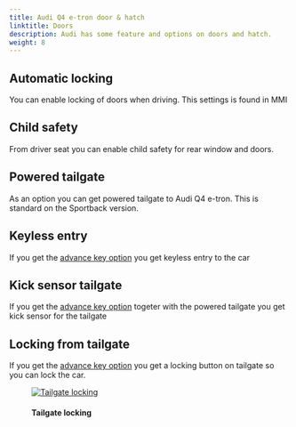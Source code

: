 ```yaml
---
title: Audi Q4 e-tron door & hatch
linktitle: Doors
description: Audi has some feature and options on doors and hatch.
weight: 8
---
```

<!-- markdownlint-disable MD033 -->

## Automatic locking

You can enable locking of doors when driving. This settings is found in MMI

## Child safety

From driver seat you can enable child safety for rear window and doors.

## Powered tailgate

As an option you can get powered tailgate to Audi Q4 e-tron. This is standard on the Sportback version.

## Keyless entry

If you get the [advance key option](../../technology/lockingsystems/#advance-key-option-pgc) you get keyless entry to the car

## Kick sensor tailgate

If you get the [advance key option](../../technology/lockingsystems/#advance-key-option-pgc) togeter with the powered tailgate you get kick sensor for the tailgate

## Locking from tailgate

If you get the [advance key option](../../technology/lockingsystems/#advance-key-option-pgc) you get a locking button on tailgate
so you can lock the car.

<figure>
    <a href="https://media.electrichasgoneaudi.net/multimedia/models/q4-e-tron/exterior/doors/tailgatelocking.jpg">
        <img src="https://media.electrichasgoneaudi.net/multimedia/models/q4-e-tron/exterior/doors/tailgatelockings.jpg" 
        alt="Tailgate locking" title="Tailgate locking">
    </a>
    <figcaption><h4>Tailgate locking</h4></figcaption>
</figure>
